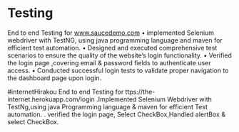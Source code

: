 # Testing
End to end Testing for 
www.saucedemo.com
• implemented Selenium webdriver with 
TestNG, using java programming language 
and maven for efficient test automation.
• Designed and executed comprehensive test 
scenarios to ensure the quality of the 
website’s login functionality.
• Verified the login page ,covering email & 
password fields to authenticate user 
access.
• Conducted successful login tests to validate 
proper navigation to the dashboard page 
upon login.

#internetHirakou
End to end Testing for
ttps://the-internet.herokuapp.com/login
.Implemented Selenium Webdriver with TestNg,using java Programming language & maven for efficient Test automation.
. verified the login page, Select CheckBox,Handled alertBox & select CheckBox.
